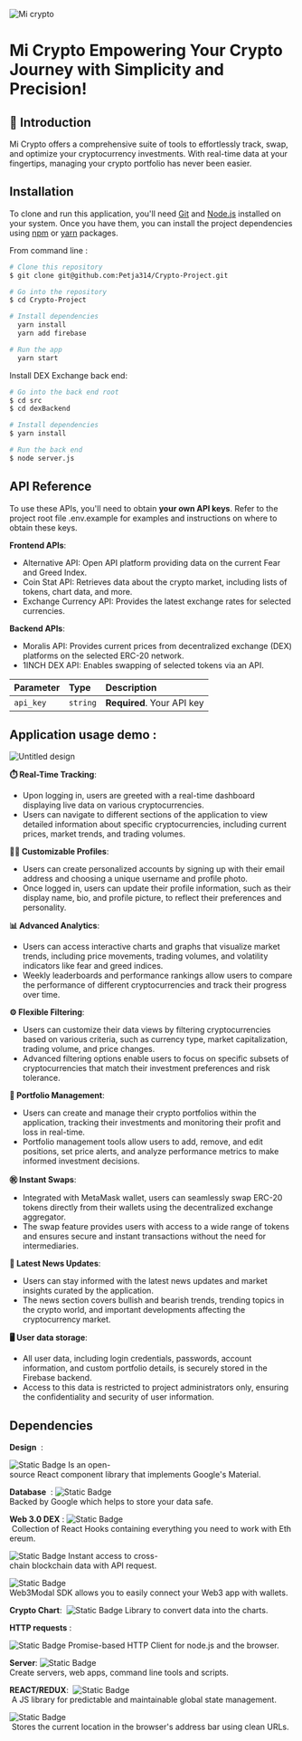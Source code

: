 
![Mi crypto](https://github.com/Petja314/Crypto-Project/assets/101811219/0ec276ac-5a74-49b5-b0ea-1fedbd822a59)

# Mi Crypto Empowering Your Crypto Journey with Simplicity and Precision!

## 🚀 Introduction
Mi Crypto offers a comprehensive suite of tools to effortlessly track, swap, and optimize your cryptocurrency investments. With real-time data at your fingertips, managing your crypto portfolio has never been easier.

## Installation

To clone and run this application, you'll need [Git](https://git-scm.com/) and [ Node.js](https://nodejs.org/en/download/) installed on your system. Once you have them, you can install the project dependencies using  [npm](https://www.npmjs.com/) or [yarn](https://classic.yarnpkg.com/lang/en/) packages.

From command line : 


```bash
# Clone this repository
$ git clone git@github.com:Petja314/Crypto-Project.git

# Go into the repository
$ cd Crypto-Project

# Install dependencies
  yarn install 
  yarn add firebase

# Run the app
  yarn start 
```

Install DEX Exchange back end:

```bash
# Go into the back end root 
$ cd src
$ cd dexBackend  

# Install dependencies
$ yarn install 

# Run the back end
$ node server.js
```



    

## API Reference

To use these APIs, you'll need to obtain **your own API keys**. Refer to the project root file .env.example for examples and instructions on where to obtain these keys.

**Frontend APIs**:

- Alternative API: Open API platform providing data on the current Fear and Greed Index.
- Coin Stat API: Retrieves data about the crypto market, including lists of tokens, chart data, and more.
- Exchange Currency API: Provides the latest exchange rates for selected currencies.


**Backend APIs**:

- Moralis API: Provides current prices from decentralized exchange (DEX) platforms on the selected ERC-20 network.
- 1INCH DEX API: Enables swapping of selected tokens via an API.



| Parameter | Type     | Description                |
| :-------- | :------- | :------------------------- |
| `api_key` | `string` | **Required**. Your API key |




## Application usage demo : 

![Untitled design](https://github.com/Petja314/Crypto-Project/assets/101811219/e8190d93-53c4-4d9e-9011-2363254ec8c8)


**⏱️ Real-Time Tracking**:

- Upon logging in, users are greeted with a real-time dashboard displaying live data on various cryptocurrencies.
- Users can navigate to different sections of the application to view detailed information about specific cryptocurrencies, including current prices, market trends, and trading volumes.

**👨‍💻 Customizable Profiles**:

- Users can create personalized accounts by signing up with their email address and choosing a unique username and profile photo.
- Once logged in, users can update their profile information, such as their display name, bio, and profile picture, to reflect their preferences and personality.

**📊 Advanced Analytics**:

- Users can access interactive charts and graphs that visualize market trends, including price movements, trading volumes, and volatility indicators like fear and greed indices.
- Weekly leaderboards and performance rankings allow users to compare the performance of different cryptocurrencies and track their progress over time.

**⚙️ Flexible Filtering**:

- Users can customize their data views by filtering cryptocurrencies based on various criteria, such as currency type, market capitalization, trading volume, and price changes.
- Advanced filtering options enable users to focus on specific subsets of cryptocurrencies that match their investment preferences and risk tolerance.

**💼 Portfolio Management**:

- Users can create and manage their crypto portfolios within the application, tracking their investments and monitoring their profit and loss in real-time.
- Portfolio management tools allow users to add, remove, and edit positions, set price alerts, and analyze performance metrics to make informed investment decisions.

**㊗️ Instant Swaps**:

- Integrated with MetaMask wallet, users can seamlessly swap ERC-20 tokens directly from their wallets using the decentralized exchange aggregator.
- The swap feature provides users with access to a wide range of tokens and ensures secure and instant transactions without the need for intermediaries.

**📰 Latest News Updates**:

- Users can stay informed with the latest news updates and market insights curated by the application.
- The news section covers bullish and bearish trends, trending topics in the crypto world, and important developments affecting the cryptocurrency market.

**🖥️ User data storage**:

 - All user data, including login credentials, passwords, account information, and custom portfolio details, is securely stored in the Firebase backend.
- Access to this data is restricted to project administrators only, ensuring the confidentiality and security of user information.
## Dependencies
**Design**  :

![Static Badge](https://img.shields.io/badge/MaterialUi-blue?style=for-the-badge&logo=mui&labelColor=black&link=https%3A%2F%2Fmui.com%2Fmaterial-ui%2F)
Is an open-source React component library that implements Google's Material. 

**Database**  :
![Static Badge](https://img.shields.io/badge/Firebase-yellow?style=for-the-badge&logo=firebase&labelColor=black&link=https%3A%2F%2Fmui.com%2Fmaterial-ui%2F)
Backed by Google which helps to store your data safe.

**Web 3.0 DEX** :
![Static Badge](https://img.shields.io/badge/WAGMI-GREEN?style=for-the-badge&logo=wasmcloud&labelColor=black&link=https%3A%2F%2F1.x.wagmi.sh%2F)
 Collection of React Hooks containing everything you need to work with Ethereum.

![Static Badge](https://img.shields.io/badge/MORALIS-%2300BFFF?style=for-the-badge&logo=mozilla&labelColor=black&link=https%3A%2F%2Fmoralis.io%2F)
Instant access to cross-chain blockchain data with API request.


![Static Badge](https://img.shields.io/badge/WEB_3_MODAL-%23FFA07A?style=for-the-badge&logo=webtrees&logoColor=%23FFA07A&labelColor=black&link=https%3A%2F%2Fdocs.walletconnect.com%2F)
Web3Modal SDK allows you to easily connect your Web3 app with wallets. 

**Crypto Chart**: 
![Static Badge](https://img.shields.io/badge/CHART_JS-%23F08080?style=for-the-badge&logo=chartdotjs&logoColor=%23F08080&labelColor=black&link=https%3A%2F%2Fdocs.walletconnect.com%2F)
Library to convert data into the charts.

**HTTP requests** :

![Static Badge](https://img.shields.io/badge/AXIOS-%235A29E4?style=for-the-badge&logo=axios&logoColor=%235A29E4&labelColor=black&link=https%3A%2F%2Faxios-http.com%2F)
Promise-based HTTP Client for node.js and the browser.

**Server**:
![Static Badge](https://img.shields.io/badge/NODE_JS-%23339933?style=for-the-badge&logo=nodedotjs&logoColor=%23339933&labelColor=black&link=https%3A%2F%2Fnodejs.org%2Fen)
Create servers, web apps, command line tools and scripts.

**REACT/REDUX**: 
![Static Badge](https://img.shields.io/badge/REDUX-%23764ABC?style=for-the-badge&logo=redux&logoColor=%23764ABC&labelColor=black&link=https%3A%2F%2Fredux.js.org%2F)
 A JS library for predictable and maintainable global state management.


![Static Badge](https://img.shields.io/badge/Browser_Router-%23CA4245?style=for-the-badge&logo=reactrouter&logoColor=%23CA4245&labelColor=black&link=https%3A%2F%2Freactrouter.com%2Fen%2F)
 Stores the current location in the browser's address bar using clean URLs.




